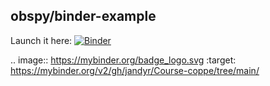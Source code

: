 ## obspy/binder-example
Launch it here: [![Binder](https://mybinder.org/badge_logo.svg)](https://mybinder.org/v2/gh/jandyr/Course-coppe/tree/main/)

.. image:: https://mybinder.org/badge_logo.svg
 :target: https://mybinder.org/v2/gh/jandyr/Course-coppe/tree/main/
